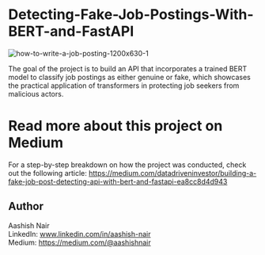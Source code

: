 # Detecting-Fake-Job-Postings-With-BERT-and-FastAPI

![how-to-write-a-job-posting-1200x630-1](https://github.com/anair123/Detecting-Fake-Job-Postings-With-BERT-and-FastAPI/assets/47230033/550f7632-97e9-4140-ab15-2bca68321769)

The goal of the project is to build an API that incorporates a trained BERT model to classify job postings as either genuine or fake, which showcases the practical application of transformers in protecting job seekers from malicious actors.

# Read more about this project on Medium
For a step-by-step breakdown on how the project was conducted, check out the following article:
https://medium.com/datadriveninvestor/building-a-fake-job-post-detecting-api-with-bert-and-fastapi-ea8cc8d4d943

## Author
Aashish Nair  
LinkedIn: www.linkedin.com/in/aashish-nair  
Medium: https://medium.com/@aashishnair
